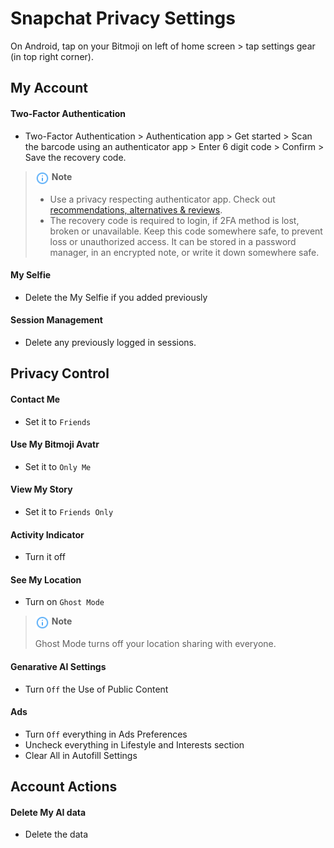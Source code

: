 # Snapchat Privacy Settings

On Android, tap on your Bitmoji on left of home screen > tap settings gear (in top right corner).



## My Account

#### Two-Factor Authentication
- Two-Factor Authentication > Authentication app > Get started > Scan the barcode using an authenticator app > Enter 6 digit code > Confirm > Save the recovery code.

> <img src="../icons/ic_note.svg" width="22" align="top"> **Note**
>
> - Use a privacy respecting authenticator app. Check out [recommendations, alternatives & reviews](https://github.com/StellarSand/privacy-settings#recommendations-alternatives--reviews).
> - The recovery code is required to login, if 2FA method is lost, broken or unavailable. Keep this code somewhere safe, to prevent loss or unauthorized access. It can be stored in a password manager, in an encrypted note, or write it down somewhere safe.

#### My Selfie
-  Delete the My Selfie if you added previously

#### Session Management
-  Delete any previously logged in sessions.



## Privacy Control

#### Contact Me
-  Set it to `Friends`

#### Use My Bitmoji Avatr
- Set it to `Only Me`

#### View My Story
- Set it to `Friends Only`

#### Activity Indicator
- Turn it off

#### See My Location
- Turn on `Ghost Mode`

> <img src="../icons/ic_note.svg" width="22" align="top"> **Note**
>
> Ghost Mode turns off your location sharing with everyone.

#### Genarative AI Settings
- Turn `Off` the Use of Public Content

#### Ads
- Turn `Off` everything in Ads Preferences
- Uncheck everything in Lifestyle and Interests section
- Clear All in Autofill Settings



## Account Actions

#### Delete My AI data
- Delete the data